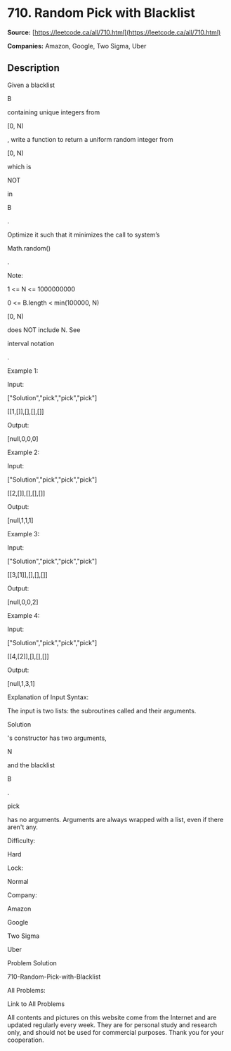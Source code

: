 # 710. Random Pick with Blacklist

**Source:** [https://leetcode.ca/all/710.html](https://leetcode.ca/all/710.html)

**Companies:** Amazon, Google, Two Sigma, Uber

## Description

Given a blacklist

B

containing unique integers from

[0,
        N)

, write a function to return a uniform random integer from

[0, N)

which is

NOT

in

B

.

Optimize it such that it minimizes the call to system’s

Math.random()

.

Note:

1 <= N <= 1000000000

0 <= B.length < min(100000, N)

[0, N)

does NOT include N. See

interval
            notation

.

Example 1:

Input:

["Solution","pick","pick","pick"]

[[1,[]],[],[],[]]

Output:

[null,0,0,0]

Example 2:

Input:

["Solution","pick","pick","pick"]

[[2,[]],[],[],[]]

Output:

[null,1,1,1]

Example 3:

Input:

["Solution","pick","pick","pick"]

[[3,[1]],[],[],[]]

Output:

[null,0,0,2]

Example 4:

Input:

["Solution","pick","pick","pick"]

[[4,[2]],[],[],[]]

Output:

[null,1,3,1]

Explanation of Input Syntax:

The input is two lists: the subroutines called and
        their arguments.

Solution

's constructor has two arguments,

N

and the blacklist

B

.

pick

has no arguments. Arguments are always
        wrapped with a list, even if there aren't any.

Difficulty:

Hard

Lock:

Normal

Company:

Amazon

Google

Two Sigma

Uber

Problem Solution

710-Random-Pick-with-Blacklist

All Problems:

Link to All Problems

All contents and pictures on this website come from the Internet and are updated regularly every week. They are for personal study and research only, and should not be used for commercial purposes. Thank you for your cooperation.

